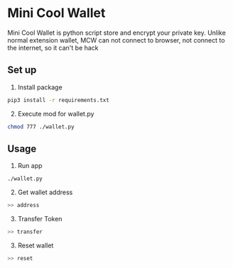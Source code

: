 # Mini Cool Wallet
Mini Cool Wallet is python script store and encrypt your private key. Unlike normal extension wallet, MCW can not connect to browser, not connect to the internet, so it can't be hack

## Set up
1. Install package
```sh
pip3 install -r requirements.txt

```

2. Execute mod for wallet.py
```sh
chmod 777 ./wallet.py
```

## Usage
1. Run app
```sh
./wallet.py
```

2. Get wallet address
```sh
>> address
```

3. Transfer Token
```sh
>> transfer
```

3. Reset wallet
```sh
>> reset
```
